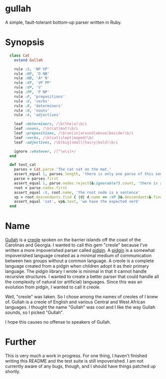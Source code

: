 # gullah

A simple, fault-tolerant bottom-up parser written in Ruby.

# Synopsis

```ruby
  class Cat
    extend Gullah

    rule :S, 'NP VP'
    rule :NP, 'D NB'
    rule :NB, 'A* N'
    rule :VP, 'VP PP'
    rule :VP, 'V'
    rule :PP, 'P NP'
    rule :P, 'prepositions'
    rule :V, 'verbs'
    rule :D, 'determiners'
    rule :N, 'nouns'
    rule :A, 'adjectives'

    leaf :determiners, /\b(the|a)\b/i
    leaf :nouns, /\b(cat|mat)\b/i
    leaf :prepositions, /\b(on|in|around|above|beside)\b/i
    leaf :verbs, /\b(sat|slept|moped)\b/
    leaf :adjectives, /\b(big|small|hairy|bald)\b/i

    ignore :whatever, /[^\w\s]+/
  end

  def test_cat
    parses = Cat.parse 'The cat sat on the mat.'
    assert_equal 1, parses.length, 'there is only one parse of this sentence'
    parse = parses.first
    assert_equal 1, parse.nodes.reject(&:ignorable?).count, 'there is a root node for this parse'
    root = parse.nodes.first
    assert_equal :S, root.name, 'the root node is a sentence'
    vp = root.descendants.find { |d| d.name == :VP }&.descendants&.find { |d| d.name == :V }
    assert_equal 'sat', vp&.text, 'we have the expected verb'
  end
```

# Name

[Gullah](https://en.wikipedia.org/wiki/Gullah_language) is a [creole](https://en.wikipedia.org/wiki/Gullah_language)
spoken on the barrier islands off the coast of the Carolinas and Georgia. I wanted to call this gem "creole" because I've
written a more impoverished parser called [pidgin](https://github.com/dfhoughton/pidgin). A
[pidgin](https://en.wikipedia.org/wiki/Pidgin) is a somewhat impoverished language created as a minimal medium
of communication between two groups without a common language. A creole is a complete language created from a pidgin
when children adopt it as their primary language. The pidgin library I wrote is minimal in that it cannot handle
recursive structures. I wanted to create a better parser that could handle all the complexity of natural (or artificial)
languages. Since this was an evolution from pidgin, I wanted to call it creole.

Well, "creole" was taken. So I chose among the names of creoles of I knew of. Gullah is a creole of English and various
Central and West African languages. I thought the name "Gullah" was cool and I like the way Gullah sounds, so I picked "Gullah".

I hope this causes no offense to speakers of Gullah.

# Further

This is very much a work in progress. For one thing, I haven't finished writing this README and the test suite is
still impoverished. I am not currently aware of any bugs, though, and I should have things patched up shortly.

